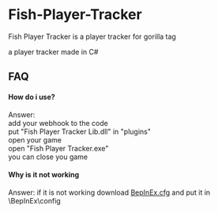 # Fish-Player-Tracker
Fish Player Tracker is a player tracker for gorilla tag


a player tracker made in C#

## FAQ

#### How do i use?

Answer: \
add your webhook to the code \
put "Fish Player Tracker Lib.dll" in "plugins" \
open your game \
open "Fish Player Tracker.exe" \
you can close you game 


#### Why is it not working

Answer: if it is not working download [BepInEx.cfg](https://github.com/official-notfishvr/Fish-Player-Tracker/raw/refs/heads/main/BepInEx.cfg) and put it in \BepInEx\config
